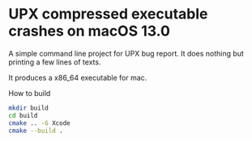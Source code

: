 # UPX compressed executable crashes on macOS 13.0

A simple command line project for UPX bug report. It does nothing but printing a few lines of texts.

It produces a x86_64 executable for mac.

How to build
```sh
mkdir build
cd build
cmake .. -G Xcode
cmake --build .
```
